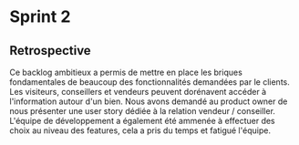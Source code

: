 # Sprint 2
## Retrospective

Ce backlog ambitieux a permis de mettre en place les briques fondamentales de beaucoup des fonctionnalités demandées par le clients. Les visiteurs, conseillers et vendeurs peuvent dorénavent accéder à l'information autour d'un bien.
Nous avons demandé au product owner de nous présenter une user story dédiée à la relation vendeur / conseiller.  
L'équipe de développement a également été ammenée à effectuer des choix au niveau des features, cela a pris du temps et fatigué l'équipe.
